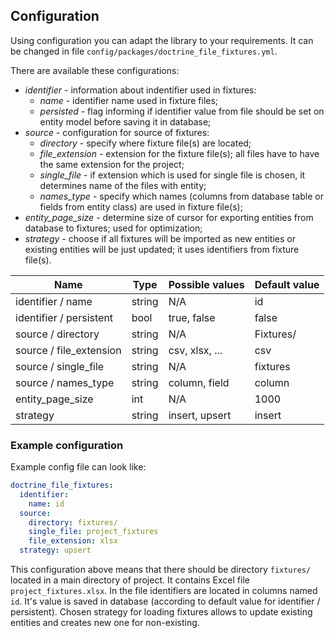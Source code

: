 ## Configuration

Using configuration you can adapt the library to your requirements. It can be changed in file `config/packages/doctrine_file_fixtures.yml`.

There are available these configurations:
* _identifier_ - information about indentifier used in fixtures:
    * _name_ - identifier name used in fixture files;
    * _persisted_ - flag informing if identifier value from file should be set on entity model before saving it in database;
* _source_ - configuration for source of fixtures:
    * _directory_ - specify where fixture file(s) are located;
    * _file_extension_ - extension for the fixture file(s); all files have to have the same extension for the project;
    * _single_file_ - if extension which is used for single file is chosen, it determines name of the files with entity;
    * _names_type_ - specify which names (columns from database table or fields from entity class) are used in fixture file(s);
* _entity_page_size_ - determine size of cursor for exporting entities from database to fixtures; used for optimization;
* _strategy_ - choose if all fixtures will be imported as new entities or existing entities will be just updated; it uses identifiers from fixture file(s).

| Name                    | Type   | Possible values | Default value |
|-------------------------|--------|-----------------|---------------|
| identifier / name       | string | N/A             | id            |
| identifier / persistent | bool   | true, false     | false         |
| source / directory      | string | N/A             | Fixtures/     |
| source / file_extension | string | csv, xlsx, ...  | csv           |
| source / single_file    | string | N/A             | fixtures      |
| source / names_type     | string | column, field   | column        |
| entity_page_size        | int    | N/A             | 1000          |
| strategy                | string | insert, upsert  | insert        |

### Example configuration

Example config file can look like:
```yaml
doctrine_file_fixtures:
  identifier:
    name: id
  source:
    directory: fixtures/
    single_file: project_fixtures
    file_extension: xlsx
  strategy: upsert
```

This configuration above means that there should be directory `fixtures/` located in a main directory of project. It contains Excel file `project_fixtures.xlsx`. In the file identifiers are located in columns named `id`. It's value is saved in database (according to default value for identifier / persistent). Chosen strategy for loading fixtures allows to update existing entities and creates new one for non-existing.